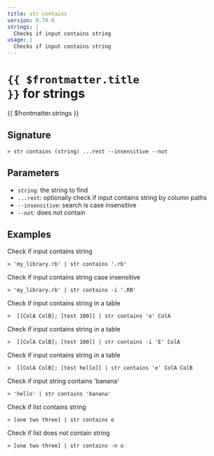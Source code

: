 ```yaml
---
title: str contains
version: 0.70.0
strings: |
  Checks if input contains string
usage: |
  Checks if input contains string
---
```


# <code>{{ $frontmatter.title }}</code> for strings

<div class='command-title'>{{ $frontmatter.strings }}</div>

## Signature

```> str contains (string) ...rest --insensitive --not```

## Parameters

 -  `string`: the string to find
 -  `...rest`: optionally check if input contains string by column paths
 -  `--insensitive`: search is case insensitive
 -  `--not`: does not contain

## Examples

Check if input contains string
```shell
> 'my_library.rb' | str contains '.rb'
```

Check if input contains string case insensitive
```shell
> 'my_library.rb' | str contains -i '.RB'
```

Check if input contains string in a table
```shell
>  [[ColA ColB]; [test 100]] | str contains 'e' ColA
```

Check if input contains string in a table
```shell
>  [[ColA ColB]; [test 100]] | str contains -i 'E' ColA
```

Check if input contains string in a table
```shell
>  [[ColA ColB]; [test hello]] | str contains 'e' ColA ColB
```

Check if input string contains 'banana'
```shell
> 'hello' | str contains 'banana'
```

Check if list contains string
```shell
> [one two three] | str contains o
```

Check if list does not contain string
```shell
> [one two three] | str contains -n o
```
